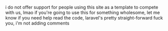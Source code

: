 i do not offer support for people using this site as a template to compete with us, lmao
if you're going to use this for something wholesome, let me know if you need help
read the code, laravel's pretty straight-forward
fuck you, i'm not adding comments
